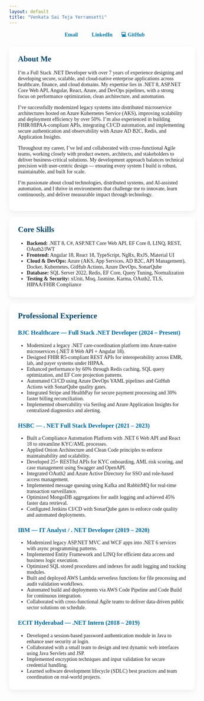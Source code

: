 ```yaml
---
layout: default
title: "Venkata Sai Teja Yerramsetti"
---
```


<style>
  body {
    font-family: "Times New Roman", Times, serif;
  }
  .content { max-width: 900px; margin: 0 auto; }
  section {
    background: #fff;
    border-radius: 12px;
    padding: 22px 24px;
    margin: 16px 0;
    box-shadow: 0 6px 16px rgba(0,0,0,0.06);
  }
  h2 { margin-top: 0; color: #004466; }
  h3 { color: #006699; }
  ul { margin-top: 6px; margin-bottom: 4px; }
  .top-links { text-align:center; margin: 10px 0 18px; }
  .top-links a {
    margin: 0 10px;
    font-weight: 600;
    color: #0074a2;
    text-decoration: none;
  }
  .top-links a:hover { text-decoration: underline; }
  footer.site-footer { display: none; }
</style>

<div class="content">

<div class="top-links">
  <a href="mailto:vyerramsetti1997@gmail.com">📧 Email</a>
  <a href="https://www.linkedin.com/in/venkata-sai-teja-yerramsetti-595511172/">💼 LinkedIn</a>
  <a href="https://github.com/yerramsetti97">💻 GitHub</a>
</div>

<section>
  <h2>About Me</h2>
  <p>
    I’m a Full Stack .NET Developer with over 7 years of experience designing and developing secure, scalable, and cloud-native enterprise applications across healthcare, finance, and cloud domains. My expertise lies in .NET 8, ASP.NET Core Web API, Angular, React, Azure, and DevOps pipelines, with a strong focus on performance optimization, clean architecture, and automation.

I’ve successfully modernized legacy systems into distributed microservice architectures hosted on Azure Kubernetes Service (AKS), improving scalability and deployment efficiency by over 50%. I’m also experienced in building FHIR/HIPAA-compliant APIs, integrating CI/CD automation, and implementing secure authentication and observability with Azure AD B2C, Redis, and Application Insights.

Throughout my career, I’ve led and collaborated with cross-functional Agile teams, working closely with product owners, architects, and stakeholders to deliver business-critical solutions. My development approach balances technical precision with user-centric design — ensuring every system I build is robust, maintainable, and built for scale.

I’m passionate about cloud technologies, distributed systems, and AI-assisted automation, and I thrive in environments that challenge me to innovate, learn continuously, and deliver measurable impact through technology.
  </p>
</section>

<section>
  <h2>Core Skills</h2>
  <ul>
    <li><strong>Backend:</strong> .NET 8, C#, ASP.NET Core Web API, EF Core 8, LINQ, REST, OAuth2/JWT</li>
    <li><strong>Frontend:</strong> Angular 18, React 18, TypeScript, NgRx, RxJS, Material UI</li>
    <li><strong>Cloud & DevOps:</strong> Azure (AKS, App Services, AD B2C, API Management), Docker, Kubernetes, GitHub Actions, Azure DevOps, SonarQube</li>
    <li><strong>Database:</strong> SQL Server 2022, Redis, EF Core, Query Tuning, Normalization</li>
    <li><strong>Testing & Security:</strong> xUnit, Moq, Jasmine, Karma, OAuth2, TLS, HIPAA/FHIR Compliance</li>
  </ul>
</section>

<section>
  <h2>Professional Experience</h2>

  <h3>BJC Healthcare — Full Stack .NET Developer (2024 – Present)</h3>
  <ul>
    <li>Modernized a legacy .NET care-coordination platform into Azure-native microservices (.NET 8 Web API + Angular 18).</li>
    <li>Designed FHIR R5-compliant REST APIs for interoperability across EMR, lab, and payer systems under HIPAA.</li>
    <li>Enhanced performance by 60% through Redis caching, SQL query optimization, and EF Core projection patterns.</li>
    <li>Automated CI/CD using Azure DevOps YAML pipelines and GitHub Actions with SonarQube quality gates.</li>
    <li>Integrated Stripe and HealthPay for secure payment processing and 30% faster billing reconciliation.</li>
    <li>Implemented observability via Serilog and Azure Application Insights for centralized diagnostics and alerting.</li>
  </ul>

  <h3>HSBC — . NET Full Stack Developer (2021 – 2023)</h3>
  <ul>
    <li>Built a Compliance Automation Platform with .NET 6 Web API and React 18 to streamline KYC/AML processes.</li>
    <li>Applied Onion Architecture and Clean Code principles to enforce maintainability and scalability.</li>
    <li>Developed 25+ RESTful APIs for KYC onboarding, AML risk scoring, and case management using Swagger and OpenAPI.</li>
    <li>Integrated OAuth2 and Azure Active Directory for SSO and role-based access management.</li>
    <li>Implemented message queuing using Kafka and RabbitMQ for real-time transaction surveillance.</li>
    <li>Optimized MongoDB aggregations for audit logging and achieved 45% faster data retrieval.</li>
    <li>Configured Jenkins CI/CD with SonarQube gates to enforce code quality and automated deployments.</li>
  </ul>

  <h3>IBM — IT Analyst / . NET Developer (2019 – 2020)</h3>
  <ul>
    <li>Modernized legacy ASP.NET MVC and WCF apps into .NET 6 services with async programming patterns.</li>
    <li>Implemented Entity Framework and LINQ for efficient data access and business logic execution.</li>
    <li>Optimized SQL stored procedures and indexes for audit logging and tracking modules.</li>
    <li>Built and deployed AWS Lambda serverless functions for file processing and audit validation workflows.</li>
    <li>Automated build and deployments via AWS Code Pipeline and Code Build for continuous integration.</li>
    <li>Collaborated with cross-functional Agile teams to deliver data-driven public sector solutions on schedule.</li>
  </ul>

  <h3>ECIT Hyderabad — .NET Intern (2018 – 2019)</h3>
  <ul>
    <li>Developed a session-based password authentication module in Java to enhance user security at login.</li>
    <li>Collaborated with a small team to design and test dynamic web interfaces using Java Servlets and JSP.</li>
    <li>Implemented encryption techniques and input validation for secure credential handling.</li>
    <li>Learned software development lifecycle (SDLC) best practices and team coordination on real-world projects.</li>
  </ul>
</section>

</div>
